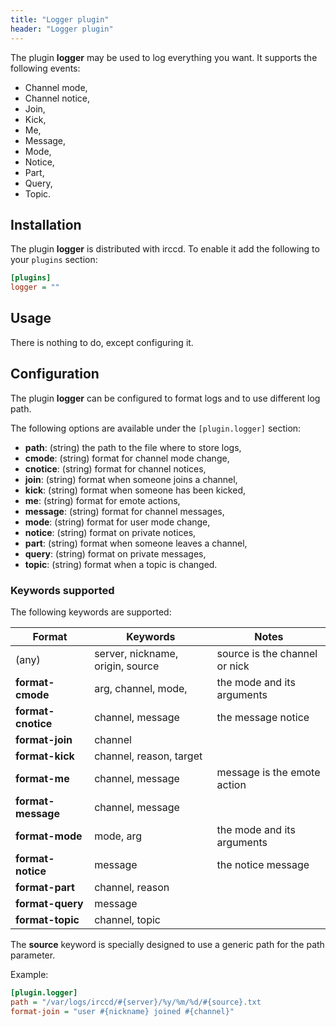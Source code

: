 ```yaml
---
title: "Logger plugin"
header: "Logger plugin"
---
```


The plugin **logger** may be used to log everything you want. It supports the following events:

  - Channel mode,
  - Channel notice,
  - Join,
  - Kick,
  - Me,
  - Message,
  - Mode,
  - Notice,
  - Part,
  - Query,
  - Topic.

## Installation

The plugin **logger** is distributed with irccd. To enable it add the following to your `plugins` section:

````ini
[plugins]
logger = ""
````

## Usage

There is nothing to do, except configuring it.

## Configuration

The plugin **logger** can be configured to format logs and to use different log path.

The following options are available under the `[plugin.logger]` section:

  - **path**: (string) the path to the file where to store logs,
  - **cmode**: (string) format for channel mode change,
  - **cnotice**: (string) format for channel notices,
  - **join**: (string) format when someone joins a channel,
  - **kick**: (string) format when someone has been kicked,
  - **me**: (string) format for emote actions,
  - **message**: (string) format for channel messages,
  - **mode**: (string) format for user mode change,
  - **notice**: (string) format on private notices,
  - **part**: (string) format when someone leaves a channel,
  - **query**: (string) format on private messages,
  - **topic**: (string) format when a topic is changed.

### Keywords supported

The following keywords are supported:

| Format                  | Keywords                          | Notes                           |
|-------------------------|-----------------------------------|---------------------------------|
| (any)                   | server, nickname, origin, source  | source is the channel or nick   |
| **format-cmode**        | arg, channel, mode,               | the mode and its arguments      |
| **format-cnotice**      | channel, message                  | the message notice              |
| **format-join**         | channel                           |                                 |
| **format-kick**         | channel, reason, target           |                                 |
| **format-me**           | channel, message                  | message is the emote action     |
| **format-message**      | channel, message                  |                                 |
| **format-mode**         | mode, arg                         | the mode and its arguments      |
| **format-notice**       | message                           | the notice message              |
| **format-part**         | channel, reason                   |                                 |
| **format-query**        | message                           |                                 |
| **format-topic**        | channel, topic                    |                                 |

The **source** keyword is specially designed to use a generic path for the path parameter.

Example:

````ini
[plugin.logger]
path = "/var/logs/irccd/#{server}/%y/%m/%d/#{source}.txt
format-join = "user #{nickname} joined #{channel}"
````
